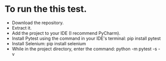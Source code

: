 <h1>To run the this test.</h1>
<ul>
  <li>Download the repository.</li>
  <li>Extract it.</li>
  <li>Add the project to your IDE (I recommend PyCharm).</li>
  <li>Install Pytest using the command in your IDE's terminal: pip install pytest</li>
  <li>Install Selenium: pip install selenium</li>
  <li>While in the project directory, enter the command: python -m pytest -s -v</li>
</ul>
